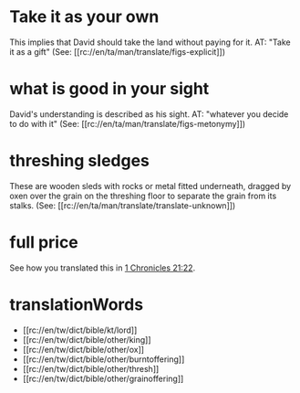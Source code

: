 # Take it as your own

This implies that David should take the land without paying for it. AT: "Take it as a gift" (See: [[rc://en/ta/man/translate/figs-explicit]])

# what is good in your sight

David's understanding is described as his sight. AT: "whatever you decide to do with it" (See: [[rc://en/ta/man/translate/figs-metonymy]])

# threshing sledges

These are wooden sleds with rocks or metal fitted underneath, dragged by oxen over the grain on the threshing floor to separate the grain from its stalks. (See: [[rc://en/ta/man/translate/translate-unknown]])

# full price

See how you translated this in [1 Chronicles 21:22](./21.md).

# translationWords

* [[rc://en/tw/dict/bible/kt/lord]]
* [[rc://en/tw/dict/bible/other/king]]
* [[rc://en/tw/dict/bible/other/ox]]
* [[rc://en/tw/dict/bible/other/burntoffering]]
* [[rc://en/tw/dict/bible/other/thresh]]
* [[rc://en/tw/dict/bible/other/grainoffering]]